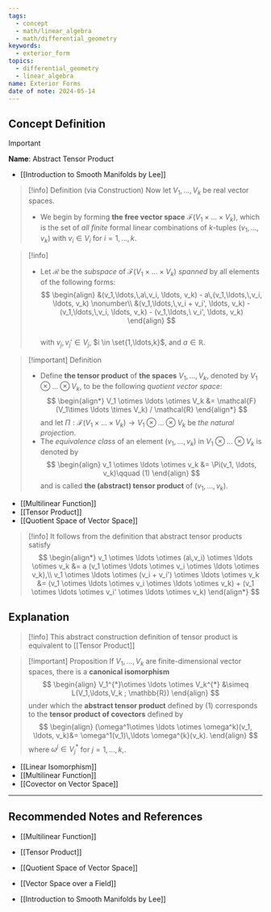 ```yaml
---
tags:
  - concept
  - math/linear_algebra
  - math/differential_geometry
keywords:
  - exterior_form
topics:
  - differential_geometry
  - linear_algebra
name: Exterior Forms
date of note: 2024-05-14
---
```


## Concept Definition

>[!important]
>**Name**: Abstract Tensor Product

- [[Introduction to Smooth Manifolds by Lee]]

>[!info] Definition (via Construction)
>Now let $V_1,\ldots,V_k$ be real vector spaces. 
>
>- We begin by forming **the free vector space** $\mathcal{F}(V_1\times \ldots \times V_k)$, which is the set of *all finite* formal linear combinations of $k$-tuples $(v_1,\ldots,\,v_k)$ with $v_i \in V_i$ for $i = 1,\ldots,k$. 


>[!info]
>
>- Let $\mathcal{R}$ be the *subspace* of $\mathcal{F}(V_1\times \ldots \times V_k)$   *spanned* by all elements of the following forms:
>$$
> \begin{align}
> &(v_1,\ldots,\,a\,v_i, \ldots, v_k) - a\,(v_1,\ldots,\,v_i, \ldots, v_k) \nonumber\\
> &(v_1,\ldots,\,v_i + v_i', \ldots, v_k) - (v_1,\ldots,\,v_i, \ldots, v_k) -  (v_1,\ldots,\ v_i', \ldots, v_k) 
> \end{align}
>$$  
>with $v_j, v_j' \in V_j$, $i \in \set{1,\ldots,k}$, and $a \in \mathbb{R}$.


>[!important] Definition
>- Define **the tensor product** of **the spaces** $V_1,\ldots,V_k$, denoted by $V_1 \otimes \ldots \otimes V_k$, to be the following  *quotient vector space*:
>$$
> \begin{align*}
> V_1 \otimes \ldots \otimes V_k &= \mathcal{F}(V_1\times \ldots \times V_k) / \mathcal{R}
> \end{align*}
>$$ 
>  and let $\Pi:  \mathcal{F}(V_1\times \ldots \times V_k)  \rightarrow V_1 \otimes \ldots \otimes V_k$ be *the natural projection*. 
>- The *equivalence class* of an element $(v_1, \ldots, v_k)$ in $V_1 \otimes \ldots \otimes V_k$ is denoted by
>$$
> \begin{align}
> v_1 \otimes \ldots \otimes v_k &= \Pi(v_1, \ldots, v_k)\qquad (1)
> \end{align}
>$$ 
> and is called **the (abstract) tensor product** of $(v_1, \ldots, v_k)$. 

- [[Multilinear Function]]
- [[Tensor Product]]
- [[Quotient Space of Vector Space]]

>[!info]
> It follows from the definition that abstract tensor products satisfy
>$$ 
> \begin{align*}
> v_1 \otimes \ldots \otimes (a\,v_i)  \otimes \ldots \otimes v_k  &= a (v_1  \otimes \ldots  \otimes v_i \otimes \ldots \otimes v_k),\\
> v_1 \otimes \ldots \otimes (v_i + v_i') \otimes \ldots \otimes v_k &= (v_1 \otimes \ldots \otimes v_i \otimes \ldots \otimes v_k) +  (v_1 \otimes \ldots \otimes v_i' \otimes \ldots \otimes v_k) 
> \end{align*}
>$$ 


## Explanation

>[!info]
>This abstract construction definition of tensor product is equivalent to [[Tensor Product]]

>[!important] Proposition
>If $V_1,\ldots,V_k$  are finite-dimensional vector spaces, there is a **canonical isomorphism**
>$$
> \begin{align}
> V_1^{*}\otimes \ldots \otimes V_k^{*} &\simeq L(V_1,\ldots,V_k ; \mathbb{R}) 
> \end{align} 
>$$ 
>under which the **abstract tensor product** defined by (1) corresponds to the **tensor product of covectors** defined by 
>$$
>\begin{align}
(\omega^1\otimes \ldots \otimes \omega^k)(v_1, \ldots, v_k)&= \omega^1(v_1)\,\ldots \omega^{k}(v_k).  
\end{align}
>$$
>where  $\omega^j \in V_{j}^{*}$ for $j = 1,\ldots,k$,.

- [[Linear Isomorphism]]
- [[Multilinear Function]]
- [[Covector on Vector Space]]





-----------
##  Recommended Notes and References

- [[Multilinear Function]]
- [[Tensor Product]]

- [[Quotient Space of Vector Space]]
- [[Vector Space over a Field]]

- [[Introduction to Smooth Manifolds by Lee]]